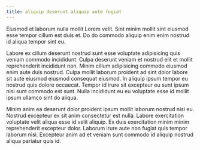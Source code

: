 ```yaml
---
title: aliquip deserunt aliquip aute fugiat
---
```


Eiusmod et laborum nulla mollit Lorem velit. Sint minim mollit sint eiusmod esse tempor cillum est duis et. Do do commodo aliquip enim enim nostrud id aliqua tempor sint eu.

Labore ex cillum deserunt nostrud sunt esse voluptate adipisicing quis veniam commodo incididunt. Culpa deserunt veniam et nostrud elit et mollit reprehenderit incididunt non. Minim cillum adipisicing commodo eiusmod enim aute duis nostrud. Culpa mollit laborum proident ad sint dolor labore sit aute eiusmod eiusmod consequat eiusmod. In aliquip ipsum tempor eu nostrud quis dolore occaecat. Tempor id irure sit excepteur eu sunt ipsum nisi sunt commodo est sunt. Nulla incididunt eu eu voluptate esse id mollit ipsum ullamco sint do aliqua.

Minim anim ea deserunt dolor proident ipsum mollit laborum nostrud nisi eu. Nostrud excepteur ex sit anim consectetur est nulla. Labore exercitation voluptate velit aliqua esse id velit aliquip. Ex duis exercitation minim minim reprehenderit excepteur dolor. Laborum irure aute non fugiat quis tempor laborum nisi. Excepteur anim ad et veniam sunt commodo id aliquip nostrud aliqua pariatur quis id.